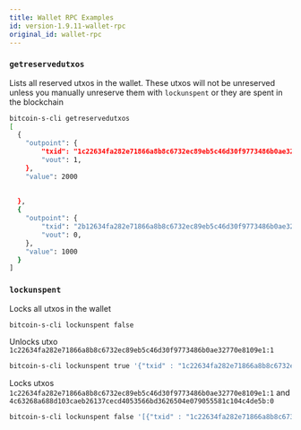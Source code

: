 ```yaml
---
title: Wallet RPC Examples
id: version-1.9.11-wallet-rpc
original_id: wallet-rpc
---
```


### `getreservedutxos`

Lists all reserved utxos in the wallet.
These utxos will not be unreserved unless you manually
unreserve them with `lockunspent` or they are spent in the blockchain

```bash
bitcoin-s-cli getreservedutxos
[
  {
    "outpoint": {
        "txid": "1c22634fa282e71866a8b8c6732ec89eb5c46d30f9773486b0ae32770e8109e1",
        "vout": 1,
    },
    "value": 2000
    
    
  },
  {
    "outpoint": {
        "txid": "2b12634fa282e71866a8b8c6732ec89eb5c46d30f9773486b0ae32770e810901",
        "vout": 0,
    },
    "value": 1000
  }
]

```


### `lockunspent`

Locks all utxos in the wallet
```bash
bitcoin-s-cli lockunspent false
```

Unlocks utxo `1c22634fa282e71866a8b8c6732ec89eb5c46d30f9773486b0ae32770e8109e1:1`
```bash
bitcoin-s-cli lockunspent true '{"txid" : "1c22634fa282e71866a8b8c6732ec89eb5c46d30f9773486b0ae32770e8109e1","vout" : 1}'
```

Locks utxos `1c22634fa282e71866a8b8c6732ec89eb5c46d30f9773486b0ae32770e8109e1:1` and `4c63268a688d103caeb26137cecd4053566bd3626504e079055581c104c4de5b:0`
```bash
bitcoin-s-cli lockunspent false '[{"txid" : "1c22634fa282e71866a8b8c6732ec89eb5c46d30f9773486b0ae32770e8109e1","vout" : 1}, {"txid" : "4c63268a688d103caeb26137cecd4053566bd3626504e079055581c104c4de5b","vout" : 0}]'
```
